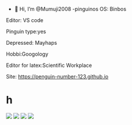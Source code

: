 - 👋 Hi, I’m @Mumuji2008
-pinguinos
OS: Binbos


Editor: VS code

Pinguin type:yes

Depressed: Mayhaps

Hobbi:Googology

Editor for latex:Scientific Workplace

Site: https://penguin-number-123.github.io
# h
![](https://img.shields.io/badge/Editor-VSCode-informational?style=plastic&logo=visual-studio-code&logoColor=white&color=2bbc8a)
![](https://img.shields.io/badge/OS-Windows-blue?style=plastic&logo=windows&logocolor=white)
![](https://img.shields.io/badge/Languages%3A-Python%2C%20Js%2C%20C%23%2C%20Rust-blue?style=plastic&logo=python&logoColor=white)
![](https://img.shields.io/badge/Penguin%20type-Yes-yellow?style=plastic&logo=linux&logoColor=white)

<!---
Mumuji2008/Mumuji2008 is a ✨ special ✨ repository because its `README.md` (this file) appears on your GitHub profile.
You can click the Preview link to take a look at your changes.
--->
